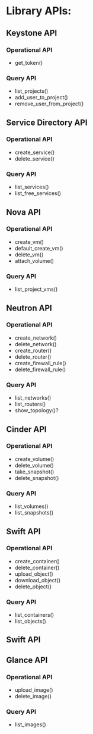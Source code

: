 # Library APIs:
## Keystone API
### Operational API 
* get_token()

### Query API 
* list_projects()
* add_user_to_project()
* remove_user_from_project() 

## Service Directory API
### Operational API 
* create_service()
* delete_service()

### Query API 
* list_services()
* list_free_services()

## Nova API
### Operational API 
* create_vm()
* default_create_vm()
* delete_vm()
* attach_volume() 

### Query API 
* list_project_vms()

## Neutron API
### Operational API 
* create_network()
* delete_network()
* create_router()
* delete_router()
* create_firewall_rule()
* delete_firewall_rule()

### Query API 
* list_networks()
* list_routers()
* show_topology()?

## Cinder API
### Operational API 
* create_volume()
* delete_volume()
* take_snapshot()
* delete_snapshot()

### Query API 
* list_volumes()
* list_snapshots()

## Swift API
### Operational API 
* create_container()
* delete_container()
* upload_object()
* download_object()
* delete_object()

### Query API
* list_containers()
* list_objects()

## Swift API

## Glance API
### Operational API 
* upload_image()
* delete_image()

### Query API
* list_images()

